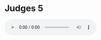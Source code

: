 # Judges 5

<audio controls>
  <source src="https://openbible.com/audio/hays/BSB_07_Jdg_005_H.mp3" type="audio/mp3" />
  <a href="https://openbible.com/audio/hays/BSB_07_Jdg_005_H.mp3" download="https://openbible.com/audio/hays/BSB_07_Jdg_005_H.mp3">Download MP3 audio</a>.
</audio>

<!--@include: @/bible/translations/bsb/07_jdg/verses/005.md-->